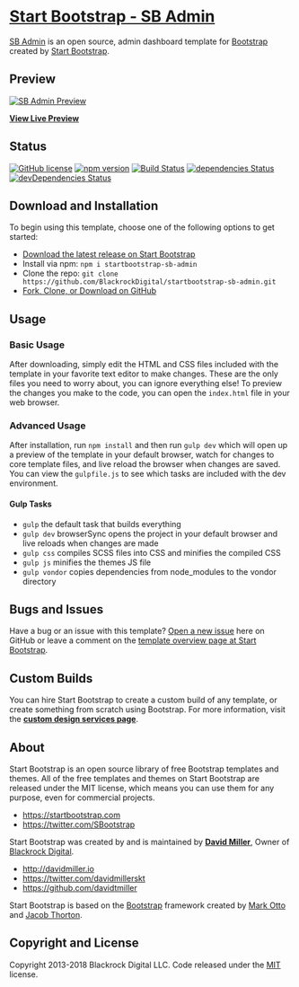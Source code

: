 # [Start Bootstrap - SB Admin](https://startbootstrap.com/template-overviews/sb-admin/)

[SB Admin](http://startbootstrap.com/template-overviews/sb-admin/) is an open source, admin dashboard template for [Bootstrap](http://getbootstrap.com/) created by [Start Bootstrap](http://startbootstrap.com/).

## Preview

[![SB Admin Preview](https://startbootstrap.com/assets/img/templates/sb-admin.jpg)](https://blackrockdigital.github.io/startbootstrap-sb-admin/)

**[View Live Preview](https://blackrockdigital.github.io/startbootstrap-sb-admin/)**

## Status

[![GitHub license](https://img.shields.io/badge/license-MIT-blue.svg)](https://raw.githubusercontent.com/BlackrockDigital/startbootstrap-sb-admin/master/LICENSE)
[![npm version](https://img.shields.io/npm/v/startbootstrap-sb-admin.svg)](https://www.npmjs.com/package/startbootstrap-sb-admin)
[![Build Status](https://travis-ci.org/BlackrockDigital/startbootstrap-sb-admin.svg?branch=master)](https://travis-ci.org/BlackrockDigital/startbootstrap-sb-admin)
[![dependencies Status](https://david-dm.org/BlackrockDigital/startbootstrap-sb-admin/status.svg)](https://david-dm.org/BlackrockDigital/startbootstrap-sb-admin)
[![devDependencies Status](https://david-dm.org/BlackrockDigital/startbootstrap-sb-admin/dev-status.svg)](https://david-dm.org/BlackrockDigital/startbootstrap-sb-admin?type=dev)

## Download and Installation

To begin using this template, choose one of the following options to get started:
* [Download the latest release on Start Bootstrap](https://startbootstrap.com/template-overviews/sb-admin/)
* Install via npm: `npm i startbootstrap-sb-admin`
* Clone the repo: `git clone https://github.com/BlackrockDigital/startbootstrap-sb-admin.git`
* [Fork, Clone, or Download on GitHub](https://github.com/BlackrockDigital/startbootstrap-sb-admin)

## Usage

### Basic Usage

After downloading, simply edit the HTML and CSS files included with the template in your favorite text editor to make changes. These are the only files you need to worry about, you can ignore everything else! To preview the changes you make to the code, you can open the `index.html` file in your web browser.

### Advanced Usage

After installation, run `npm install` and then run `gulp dev` which will open up a preview of the template in your default browser, watch for changes to core template files, and live reload the browser when changes are saved. You can view the `gulpfile.js` to see which tasks are included with the dev environment.

#### Gulp Tasks

- `gulp` the default task that builds everything
- `gulp dev` browserSync opens the project in your default browser and live reloads when changes are made
- `gulp css` compiles SCSS files into CSS and minifies the compiled CSS
- `gulp js` minifies the themes JS file
- `gulp vondor` copies dependencies from node_modules to the vondor directory

## Bugs and Issues

Have a bug or an issue with this template? [Open a new issue](https://github.com/BlackrockDigital/startbootstrap-sb-admin/issues) here on GitHub or leave a comment on the [template overview page at Start Bootstrap](http://startbootstrap.com/template-overviews/sb-admin/).

## Custom Builds

You can hire Start Bootstrap to create a custom build of any template, or create something from scratch using Bootstrap. For more information, visit the **[custom design services page](https://startbootstrap.com/bootstrap-design-services/)**.

## About

Start Bootstrap is an open source library of free Bootstrap templates and themes. All of the free templates and themes on Start Bootstrap are released under the MIT license, which means you can use them for any purpose, even for commercial projects.

* https://startbootstrap.com
* https://twitter.com/SBootstrap

Start Bootstrap was created by and is maintained by **[David Miller](http://davidmiller.io/)**, Owner of [Blackrock Digital](http://blackrockdigital.io/).

* http://davidmiller.io
* https://twitter.com/davidmillerskt
* https://github.com/davidtmiller

Start Bootstrap is based on the [Bootstrap](http://getbootstrap.com/) framework created by [Mark Otto](https://twitter.com/mdo) and [Jacob Thorton](https://twitter.com/fat).

## Copyright and License

Copyright 2013-2018 Blackrock Digital LLC. Code released under the [MIT](https://github.com/BlackrockDigital/startbootstrap-sb-admin/blob/gh-pages/LICENSE) license.
